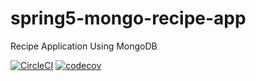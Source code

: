 # spring5-mongo-recipe-app
Recipe Application Using MongoDB

[![CircleCI](https://dl.circleci.com/status-badge/img/gh/calebeds/spring5-mongo-recipe-app/tree/master.svg?style=svg)](https://dl.circleci.com/status-badge/redirect/gh/calebeds/spring5-mongo-recipe-app/tree/master)
[![codecov](https://codecov.io/gh/calebeds/spring5-mongo-recipe-app/graph/badge.svg?token=0A7Y65CNZD)](https://codecov.io/gh/calebeds/spring5-mongo-recipe-app)